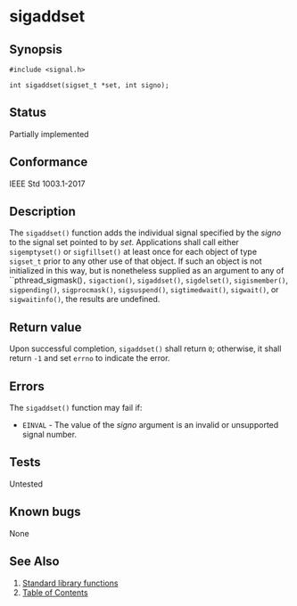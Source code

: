 # sigaddset

## Synopsis

`#include <signal.h>`

`int sigaddset(sigset_t *set, int signo);`

## Status

Partially implemented

## Conformance

IEEE Std 1003.1-2017

## Description

The `sigaddset()` function adds the individual signal specified by the _signo_ to the signal set pointed to by
_set_.
Applications shall call either `sigemptyset()` or `sigfillset()` at least once for each object of type `sigset_t`
prior to any other use of that object. If such an object is not initialized in this way, but is nonetheless supplied as
an argument to any of ``pthread_sigmask()`,` `sigaction()`, `sigaddset()`, `sigdelset()`, `sigismember()`,
 `sigpending()`, `sigprocmask()`, `sigsuspend()`, `sigtimedwait()`, `sigwait()`, or `sigwaitinfo()`, the results are
 undefined.

## Return value

Upon successful completion, `sigaddset()` shall return `0`; otherwise, it shall return `-1` and set `errno` to indicate
the error.

## Errors

The `sigaddset()` function may fail if:

- `EINVAL` - The value of the _signo_ argument is an invalid or unsupported signal number.

## Tests

Untested

## Known bugs

None

## See Also

1. [Standard library functions](../README.md)
2. [Table of Contents](../../../README.md)
